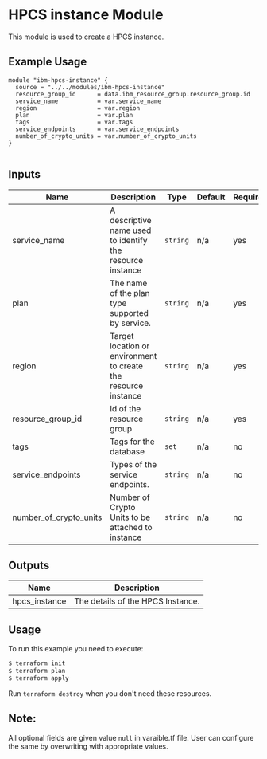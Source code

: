 # HPCS instance Module

This module is used to create a HPCS instance.

## Example Usage
```
module "ibm-hpcs-instance" {
  source = "../../modules/ibm-hpcs-instance"
  resource_group_id      = data.ibm_resource_group.resource_group.id
  service_name           = var.service_name
  region                 = var.region
  plan                   = var.plan
  tags                   = var.tags
  service_endpoints      = var.service_endpoints
  number_of_crypto_units = var.number_of_crypto_units
}


```

<!-- BEGINNING OF PRE-COMMIT-TERRAFORM DOCS HOOK -->
## Inputs

| Name                     | Description                                                    | Type   |Default  |Required |
|--------------------------|----------------------------------------------------------------|--------|---------|---------|
| service_name             | A descriptive name used to identify the resource instance      |`string`| n/a     | yes     |
| plan                     | The name of the plan type supported by service.                |`string`| n/a     | yes     |
| region                   | Target location or environment to create the resource instance |`string`| n/a     | yes     |
| resource_group_id        | Id of the resource group                                       |`string`| n/a     | yes     |
| tags                     | Tags for the database                                          |`set`   | n/a     | no      |
| service_endpoints        | Types of the service endpoints.                                |`string`| n/a     | no      |
| number_of_crypto_units   | Number of Crypto Units to be attached to instance              |`string`| n/a     | no      |

## Outputs
| Name          | Description                      |
|---------------|----------------------------------|
| hpcs_instance | The details of the HPCS Instance.|


<!-- END OF PRE-COMMIT-TERRAFORM DOCS HOOK -->


## Usage

To run this example you need to execute:

```bash
$ terraform init
$ terraform plan 
$ terraform apply
```

Run `terraform destroy` when you don't need these resources.

 ## Note:
 All optional fields are given value `null` in varaible.tf file. User can configure the same by overwriting with appropriate values.